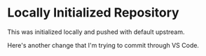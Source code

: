 # Locally Initialized Repository

This was initialized locally and pushed with default upstream.

Here's another change that I'm trying to commit through VS Code.
